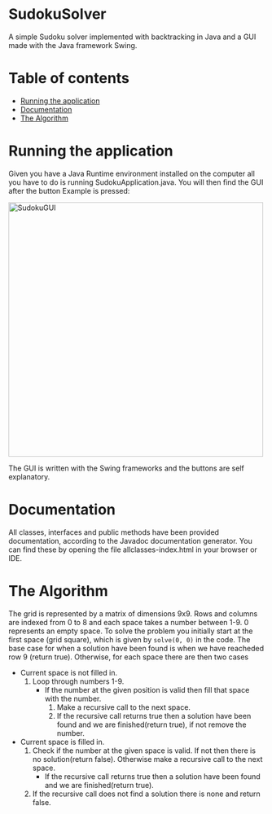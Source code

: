 # SudokuSolver
A simple Sudoku solver implemented with backtracking in Java and a GUI made with the Java framework Swing.
# Table of contents

- [Running the application](#running-the-application)
- [Documentation](#documentation)
- [The Algorithm](#the-algorithm)

# Running the application
Given you have a Java Runtime environment installed on the computer all you have to do is running SudokuApplication.java. You will then find the GUI after the button Example is pressed:

<img width="500" alt="SudokuGUI" src="https://user-images.githubusercontent.com/21970392/154867939-773a77aa-9004-497a-ae92-12955956dc80.png">

The GUI is written with the Swing frameworks and the buttons are self explanatory.

# Documentation
All classes, interfaces and public methods have been provided documentation, according to the Javadoc documentation generator. You can find these by opening the file allclasses-index.html in your browser or IDE.

# The Algorithm
The grid is represented by a matrix of dimensions 9x9. Rows and columns are indexed from 0 to 8 and each space takes a number between 1-9. 0 represents an empty space. To solve the problem you initially start at the first space (grid square), which is given by ```solve(0, 0)``` in the code. The base case for when a solution have been found is when we have reacheded row 9 (return true). Otherwise, for each space there are then two cases
* Current space is not filled in.
  1. Loop through numbers 1-9.
      - If the number at the given position is valid then fill that space with the number.
          1. Make a recursive call to the next space.
          2. If the recursive call returns true then a solution have been found and we are finished(return true), if not remove the number.
* Current space is filled in.
  1. Check if the number at the given space is valid. If not then there is no solution(return false). Otherwise make a recursive call to the next space.
      - If the recursive call returns true then a solution have been found and we are finished(return true).
  2. If the recursive call does not find a solution there is none and return false.
